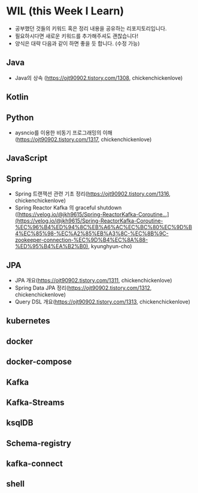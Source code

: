 # WIL (this Week I Learn)
- 공부했던 것들의 키워드 혹은 정리 내용을 공유하는 리포지토리입니다.
- 필요하시다면 새로운 키워드를 추가해주셔도 괜찮습니다! 
- 양식은 대략 다음과 같이 하면 좋을 듯 합니다. (수정 가능)
  

## Java
- Java의 상속 (https://ojt90902.tistory.com/1308, chickenchickenlove)

## Kotlin



## Python
- aysncio를 이용한 비동기 프로그래밍의 이해 (https://ojt90902.tistory.com/1317, chickenchickenlove)


## JavaScript



## Spring
- Spring 트랜잭션 관련 기초 정리(https://ojt90902.tistory.com/1316, chickenchickenlove)
- Spring Reactor Kafka 의 graceful shutdown ([https://velog.io/@jkh9615/Spring-ReactorKafka-Coroutine...](https://velog.io/@jkh9615/Spring-ReactorKafka-Coroutine-%EC%96%B4%ED%94%8C%EB%A6%AC%EC%BC%80%EC%9D%B4%EC%85%98-%EC%A2%85%EB%A3%8C-%EC%8B%9C-zookeeper-connection-%EC%9D%B4%EC%8A%88-%ED%95%B4%EA%B2%B0), kyunghyun-cho)


## JPA
- JPA 개요(https://ojt90902.tistory.com/1311, chickenchickenlove)
- Spring Data JPA 정리(https://ojt90902.tistory.com/1312, chickenchickenlove)
- Query DSL 개요(https://ojt90902.tistory.com/1313, chickenchickenlove)

## kubernetes

## docker

## docker-compose

## Kafka

## Kafka-Streams

## ksqlDB

## Schema-registry

## kafka-connect

## shell

##
